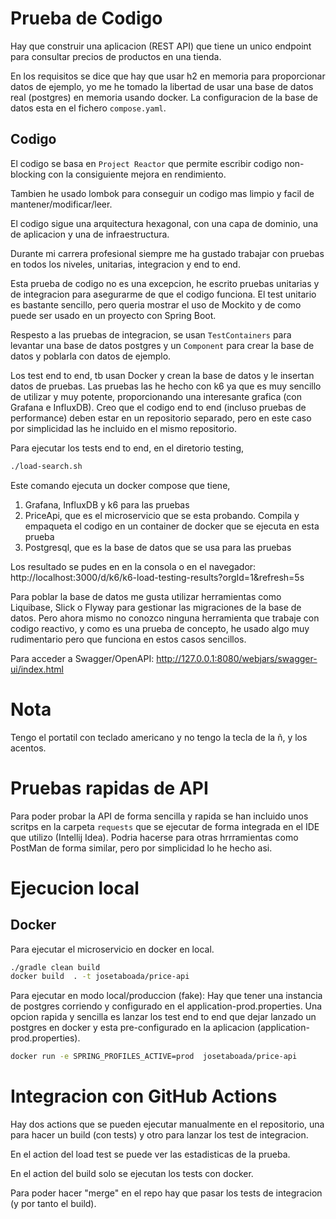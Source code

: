 #  Prueba de Codigo 

Hay que construir una aplicacion (REST API) que tiene un unico endpoint para consultar precios de productos en una tienda.  

En los requisitos se dice que hay que usar h2 en memoria para proporcionar datos de ejemplo, yo me he tomado la libertad de usar
una base de datos real (postgres) en memoria usando docker. La configuracion de la base de datos esta en el fichero `compose.yaml`.

## Codigo 

El codigo se basa en `Project Reactor` que permite escribir codigo non-blocking con la consiguiente mejora en rendimiento.
 
Tambien he usado lombok para conseguir un codigo mas limpio y facil de mantener/modificar/leer.

El codigo sigue una arquitectura hexagonal, con una capa de dominio, una de aplicacion y una de infraestructura.

Durante mi carrera profesional siempre me ha gustado trabajar con pruebas en todos los niveles, unitarias, integracion y end to end. 

Esta prueba de codigo no es una excepcion, he escrito pruebas unitarias y de integracion para asegurarme de que el codigo funciona.
El test unitario es bastante sencillo, pero queria mostrar el uso de Mockito y de como puede ser usado en un proyecto con Spring Boot.

Respesto a las pruebas de integracion, se usan `TestContainers` para levantar una base de datos postgres y un `Component` para crear la
base de datos y poblarla con datos de ejemplo.

Los test end to end, tb usan Docker y crean la base de datos y le insertan datos de pruebas. Las pruebas las he hecho con k6 ya que es muy sencillo de utilizar y 
muy potente, proporcionando una interesante grafica (con Grafana e InfluxDB). 
Creo que el codigo end to end (incluso pruebas de performance) deben estar en un repositorio separado, pero en este caso por 
simplicidad las he incluido en el mismo repositorio.

Para ejecutar los tests end to end, en el diretorio testing,
```bash
./load-search.sh
```
Este comando ejecuta un docker compose que tiene, 
 1. Grafana, InfluxDB y k6 para las pruebas
 2. PriceApi, que es el microservicio que se esta probando. Compila y empaqueta el codigo en un container de docker que se ejecuta en esta prueba
 3. Postgresql, que es la base de datos que se usa para las pruebas

Los resultado se pudes en en la consola o en el navegador: http://localhost:3000/d/k6/k6-load-testing-results?orgId=1&refresh=5s


Para poblar la base de datos me gusta utilizar herramientas como Liquibase, Slick o Flyway para gestionar las migraciones de la base
de datos. Pero ahora mismo no conozco ninguna herramienta que trabaje con codigo reactivo, y como es una prueba de concepto, he usado algo muy rudimentario pero que funciona en estos casos sencillos. 


Para acceder a Swagger/OpenAPI: http://127.0.0.1:8080/webjars/swagger-ui/index.html

# Nota
Tengo el portatil con teclado americano y no tengo la tecla de la ñ, y los acentos.

# Pruebas rapidas de API
Para poder probar la API de forma sencilla y rapida se han incluido unos scritps en la carpeta `requests` que se ejecutar de forma integrada en el IDE que utilizo (Intellij Idea).
Podria hacerse para otras hrrramientas como PostMan de forma similar, pero por simplicidad lo he hecho asi.  


# Ejecucion local

## Docker
Para ejecutar el microservicio en docker en local.

```bash
./gradle clean build
docker build  . -t josetaboada/price-api
```

Para ejecutar en modo local/produccion (fake):
Hay que tener una instancia de postgres corriendo y configurado en el application-prod.properties. 
Una opcion rapida y sencilla es lanzar los test end to end que dejar lanzado un postgres en docker y esta pre-configurado en la aplicacion (application-prod.properties).
```bash
docker run -e SPRING_PROFILES_ACTIVE=prod  josetaboada/price-api
```

# Integracion con GitHub Actions
Hay dos actions que se pueden ejecutar manualmente en el repositorio, una para hacer un build (con tests) y otro para lanzar los test de integracion.

En el action del load test se puede ver las estadisticas de la prueba.

En el action del build solo se ejecutan los tests con docker. 

Para poder hacer "merge" en el repo hay que pasar los tests de integracion (y por tanto el build).
